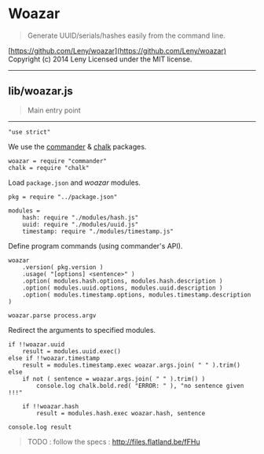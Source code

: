 # Woazar

> Generate UUID/serials/hashes easily from the command line.

[https://github.com/Leny/woazar](https://github.com/Leny/woazar)
Copyright (c) 2014 Leny
Licensed under the MIT license.

* * *

## lib/woazar.js

> Main entry point

* * *

    "use strict"

We use the [commander](https://npmjs.org/package/commander) & [chalk](https://npmjs.org/package/chalk) packages.

    woazar = require "commander"
    chalk = require "chalk"

Load `package.json` and *woazar* modules.

    pkg = require "../package.json"

    modules =
        hash: require "./modules/hash.js"
        uuid: require "./modules/uuid.js"
        timestamp: require "./modules/timestamp.js"

Define program commands (using commander's API).

    woazar
        .version( pkg.version )
        .usage( "[options] <sentence>" )
        .option( modules.hash.options, modules.hash.description )
        .option( modules.uuid.options, modules.uuid.description )
        .option( modules.timestamp.options, modules.timestamp.description )

    woazar.parse process.argv

Redirect the arguments to specified modules.

    if !!woazar.uuid
        result = modules.uuid.exec()
    else if !!woazar.timestamp
        result = modules.timestamp.exec woazar.args.join( " " ).trim()
    else
        if not ( sentence = woazar.args.join( " " ).trim() )
            console.log chalk.bold.red( "ERROR: " ), "no sentence given !!!"

        if !!woazar.hash
            result = modules.hash.exec woazar.hash, sentence

    console.log result

> TODO : follow the specs : http://files.flatland.be/fFHu
